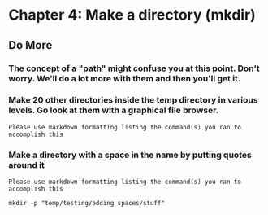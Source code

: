 
# Chapter 4: Make a directory (mkdir)

## Do More

### The concept of a "path" might confuse you at this point. Don't worry. We'll do a lot more with them and then you'll get it.

### Make 20 other directories inside the temp directory in various levels. Go look at them with a graphical file browser.

    Please use markdown formatting listing the command(s) you ran to accomplish this

### Make a directory with a space in the name by putting quotes around it

    Please use markdown formatting listing the command(s) you ran to accomplish this


```
mkdir -p "temp/testing/adding spaces/stuff"
```

